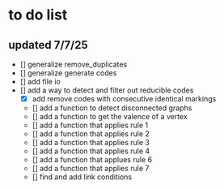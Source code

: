 # to do list 
## updated 7/7/25

- [] generalize remove_duplicates
- [] generalize generate codes
- [] add file io
- [] add a way to detect and filter out reducible codes
    - [x] add remove codes with consecutive identical markings
    - [] add a function to detect disconnected graphs
    - [] add a function to get the valence of a vertex
    - [] add a function that applies rule 1
    - [] add a function that applies rule 2 
    - [] add a function that applies rule 3
    - [] add a function that applies rule 4
    - [] add a function that applues rule 6
    - [] add a function that applies rule 7
    - [] find and add link conditions


